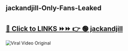 
 ## jackandjill-Only-Fans-Leaked

# <h2><a href="https://clipsfans.com/jackandjill&ref=git">🔗 Click to LINKS ⏩⏩ 👉 🟢 jackandjill </a></h2>

<a href="https://clipsfans.com/jackandjill&ref=git" rel="nofollow" data-target="animated-image.originalLink"><img src="https://i.ibb.co.com/xMMVF88/686577567.gif" alt="Viral Video Original" style="max-width: 100%; display: inline-block;" data-target="animated-image.originalImage"></a>
